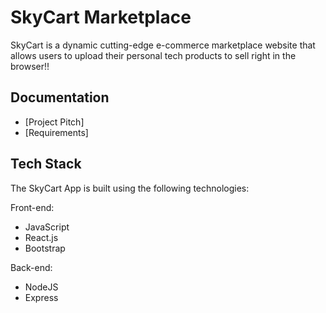 # SkyCart Marketplace

SkyCart is a dynamic cutting-edge e-commerce marketplace website that allows users to upload their personal tech products to sell right in the browser!!

## Documentation

- [Project Pitch]
- [Requirements]

## Tech Stack
The SkyCart App is built using the following technologies:

Front-end:
* JavaScript
* React.js
* Bootstrap

Back-end:

* NodeJS
* Express
